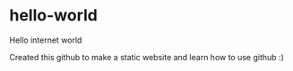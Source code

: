 # hello-world

Hello internet world

Created this github to make a static website and learn how to use github :)
